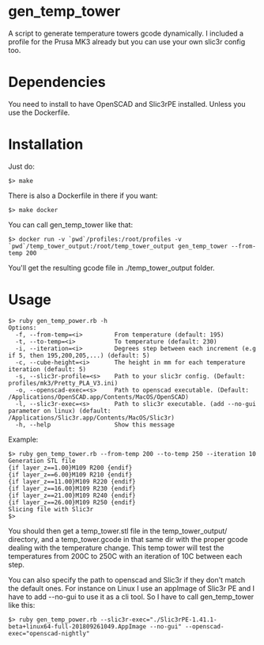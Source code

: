 # gen_temp_tower

A script to generate temperature towers gcode dynamically.
I included a profile for the Prusa MK3 already but you can use your own slic3r config too.

# Dependencies
You need to install to have OpenSCAD and Slic3rPE installed. Unless you use the Dockerfile.

# Installation

Just do:

```
$> make
```

There is also a Dockerfile in there if you want:

```
$> make docker
```

You can call gen\_temp\_tower like that:

```
$> docker run -v `pwd`/profiles:/root/profiles -v `pwd`/temp_tower_output:/root/temp_tower_output gen_temp_tower --from-temp 200
```

You'll get the resulting gcode file in ./temp\_tower\_output folder.

# Usage

```
$> ruby gen_temp_power.rb -h
Options:
  -f, --from-temp=<i>         From temperature (default: 195)
  -t, --to-temp=<i>           To temperature (default: 230)
  -i, --iteration=<i>         Degrees step between each increment (e.g if 5, then 195,200,205,...) (default: 5)
  -c, --cube-height=<i>       The height in mm for each temperature iteration (default: 5)
  -s, --slic3r-profile=<s>    Path to your slic3r config. (Default: profiles/mk3/Pretty_PLA_V3.ini)
  -o, --openscad-exec=<s>     Path to openscad executable. (Default: /Applications/OpenSCAD.app/Contents/MacOS/OpenSCAD)
  -l, --slic3r-exec=<s>       Path to slic3r executable. (add --no-gui parameter on linux) (default: /Applications/Slic3r.app/Contents/MacOS/Slic3r)
  -h, --help                  Show this message
```

Example:

```
$> ruby gen_temp_tower.rb --from-temp 200 --to-temp 250 --iteration 10
Generation STL file
{if layer_z==1.00}M109 R200 {endif}
{if layer_z==6.00}M109 R210 {endif}
{if layer_z==11.00}M109 R220 {endif}
{if layer_z==16.00}M109 R230 {endif}
{if layer_z==21.00}M109 R240 {endif}
{if layer_z==26.00}M109 R250 {endif}
Slicing file with Slic3r
$>
```

You should then get a temp\_tower.stl file in the temp_tower_output/ directory, and a temp\_tower.gcode in that same dir with the proper gcode dealing with the temperature change.
This temp tower will test the temperatures from 200C to 250C with an iteration of 10C between each step.

You can also specify the path to openscad and Slic3r if they don't match the default ones. For instance on Linux I use an appImage of Slic3r PE and I have to add --no-gui to use it as a cli tool.
So I have to call gen_temp_tower like this:

```
$> ruby gen_temp_power.rb --slic3r-exec="./Slic3rPE-1.41.1-beta+linux64-full-201809261049.AppImage --no-gui" --openscad-exec="openscad-nightly"
```
